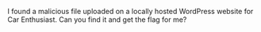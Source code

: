 I found a malicious file uploaded on a locally hosted WordPress website for Car Enthusiast. Can you find it and get the flag for me?
